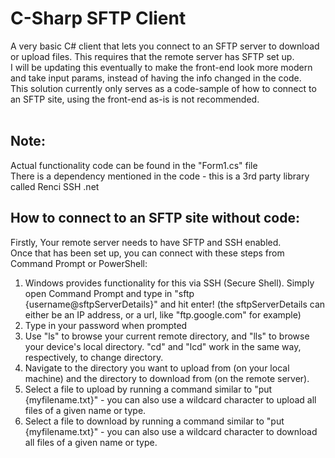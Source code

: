 # C-Sharp SFTP Client
A very basic C# client that lets you connect to an SFTP server to download or upload files. This requires that the remote server has SFTP set up.
<br>
I will be updating this eventually to make the front-end look more modern and take input params, instead of having the info changed in the code.
<br>
This solution currently only serves as a code-sample of how to connect to an SFTP site, using the front-end as-is is not recommended.
<br></br>
## Note:
Actual functionality code can be found in the "Form1.cs" file
<br>
There is a dependency mentioned in the code - this is a 3rd party library called Renci SSH .net

## How to connect to an SFTP site without code:
Firstly, Your remote server needs to have SFTP and SSH enabled.
<br>
Once that has been set up, you can connect with these steps from Command Prompt or PowerShell:
1. Windows provides functionality for this via SSH (Secure Shell). Simply open Command Prompt and type in "sftp {username@sftpServerDetails}" and hit enter! (the sftpServerDetails can either be an IP address, or a url, like "ftp.google.com" for example)
2. Type in your password when prompted
3. Use "ls" to browse your current remote directory, and "lls" to browse your device's local directory. "cd" and "lcd" work in the same way, respectively, to change directory.
4. Navigate to the directory you want to upload from (on your local machine) and the directory to download from (on the remote server).
5. Select a file to upload by running a command similar to "put {myfilename.txt}" - you can also use a wildcard character to upload all files of a given name or type.
6. Select a file to download by running a command similar to "put {myfilename.txt}" - you can also use a wildcard character to download all files of a given name or type.
